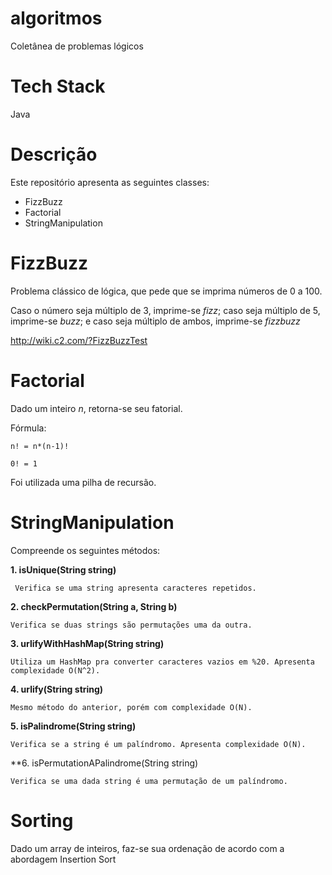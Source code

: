 # algoritmos
Coletânea de problemas lógicos

# Tech Stack
Java

# Descrição
Este repositório apresenta as seguintes classes:
  * FizzBuzz
  * Factorial
  * StringManipulation

# FizzBuzz
Problema clássico de lógica, que pede que se imprima números de 0 a 100. 

Caso o número seja múltiplo de 3, imprime-se _fizz_; caso seja múltiplo de 5, imprime-se _buzz_; e caso seja múltiplo de ambos, imprime-se _fizzbuzz_

http://wiki.c2.com/?FizzBuzzTest

# Factorial
Dado um inteiro _n_, retorna-se seu fatorial.

Fórmula:
    
    n! = n*(n-1)!
    
    0! = 1

Foi utilizada uma pilha de recursão.

# StringManipulation
Compreende os seguintes métodos:

**1. isUnique(String string)**

     Verifica se uma string apresenta caracteres repetidos.
    
**2. checkPermutation(String a, String b)**
   
    Verifica se duas strings são permutações uma da outra.
    
**3. urlifyWithHashMap(String string)**
 
    Utiliza um HashMap pra converter caracteres vazios em %20. Apresenta complexidade O(N^2).
   
**4. urlify(String string)**
 
    Mesmo método do anterior, porém com complexidade O(N).

**5. isPalindrome(String string)**

    Verifica se a string é um palíndromo. Apresenta complexidade O(N).
    
**6. isPermutationAPalindrome(String string)
    
    Verifica se uma dada string é uma permutação de um palíndromo.
    
# Sorting
Dado um array de inteiros, faz-se sua ordenação de acordo com a abordagem Insertion Sort

